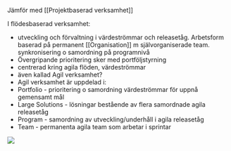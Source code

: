 Jämför med [[Projektbaserad verksamhet]]

I flödesbaserad verksamhet:
- utveckling och förvaltning i värdeströmmar och releasetåg. Arbetsform baserad på permanent [[Organisation]] m självorganiserade team. synkronisering o samordning på programnivå
- Övergripande prioritering sker med portföljstyrning  
- centrerad kring agila flöden, värdeströmmar
- även kallad Agil verksamhet?
- Agil verksamhet är uppdelad i:
- Portfolio - prioritering o samordning värdeströmmar för uppnå gemensamt mål
- Large Solutions - lösningar bestående av flera samordnade agila releasetåg
- Program - samordning av utveckling/underhåll i agila releasetåg
- Team - permanenta agila team som arbetar i sprintar

**![](https://lh7-us.googleusercontent.com/LMvkV3MEKKqs8p5puwF_9i1kGqoTKbZs3iTSi7cRGODiTGtTKxfV77ee13Z4hXj91dacsh9NWaw-6gBHi6ClV5Sqo6JPdouGSCLJsk6plJkqPpcD3Dnby4O1q7UUhom0-G8VXOzsZzch0sxK5h0xxwc)**